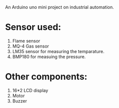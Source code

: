An Arduino uno mini project on industrial automation.

# Sensor used:
1. Flame sensor
2. MQ-4 Gas sensor
3. LM35 sensor for measuring the temparature.
4. BMP180 for measuing the pressure.

# Other components:
1. 16*2 LCD display
2. Motor
3. Buzzer

